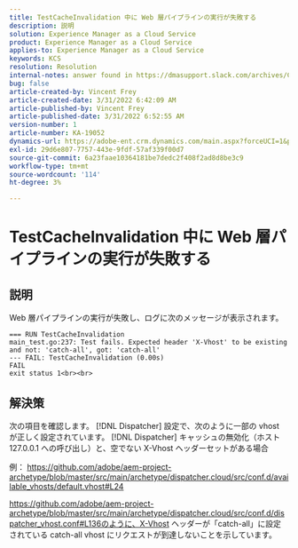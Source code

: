 ```yaml
---
title: TestCacheInvalidation 中に Web 層パイプラインの実行が失敗する
description: 説明
solution: Experience Manager as a Cloud Service
product: Experience Manager as a Cloud Service
applies-to: Experience Manager as a Cloud Service
keywords: KCS
resolution: Resolution
internal-notes: answer found in https://dmasupport.slack.com/archives/C013SBSHPKK/p1645102872540889?thread_ts=1645102277.855389&cid=C013SBSHPKK
bug: false
article-created-by: Vincent Frey
article-created-date: 3/31/2022 6:42:09 AM
article-published-by: Vincent Frey
article-published-date: 3/31/2022 6:52:55 AM
version-number: 1
article-number: KA-19052
dynamics-url: https://adobe-ent.crm.dynamics.com/main.aspx?forceUCI=1&pagetype=entityrecord&etn=knowledgearticle&id=4a8a30af-bdb0-ec11-9840-0022480bde18
exl-id: 29d6e807-7757-443e-9fdf-57af339f00d7
source-git-commit: 6a23faae10364181be7dedc2f408f2ad8d8be3c9
workflow-type: tm+mt
source-wordcount: '114'
ht-degree: 3%

---
```


# TestCacheInvalidation 中に Web 層パイプラインの実行が失敗する

## 説明


Web 層パイプラインの実行が失敗し、ログに次のメッセージが表示されます。

```
=== RUN TestCacheInvalidation
main_test.go:237: Test fails. Expected header 'X-Vhost' to be existing and not: 'catch-all', got: 'catch-all'
--- FAIL: TestCacheInvalidation (0.00s)
FAIL
exit status 1<br><br>
```


## 解決策


次の項目を確認します。 [!DNL Dispatcher] 設定で、次のように一部の vhost が正しく設定されています。 [!DNL Dispatcher] キャッシュの無効化（ホスト 127.0.0.1 への呼び出し）と、空でない X-Vhost ヘッダーセットがある場合

例： https://github.com/adobe/aem-project-archetype/blob/master/src/main/archetype/dispatcher.cloud/src/conf.d/available_vhosts/default.vhost#L24

https://github.com/adobe/aem-project-archetype/blob/master/src/main/archetype/dispatcher.cloud/src/conf.d/dispatcher_vhost.conf#L136のように、X-Vhost ヘッダーが「catch-all」に設定されている catch-all vhost にリクエストが到達しないことを示しています。
